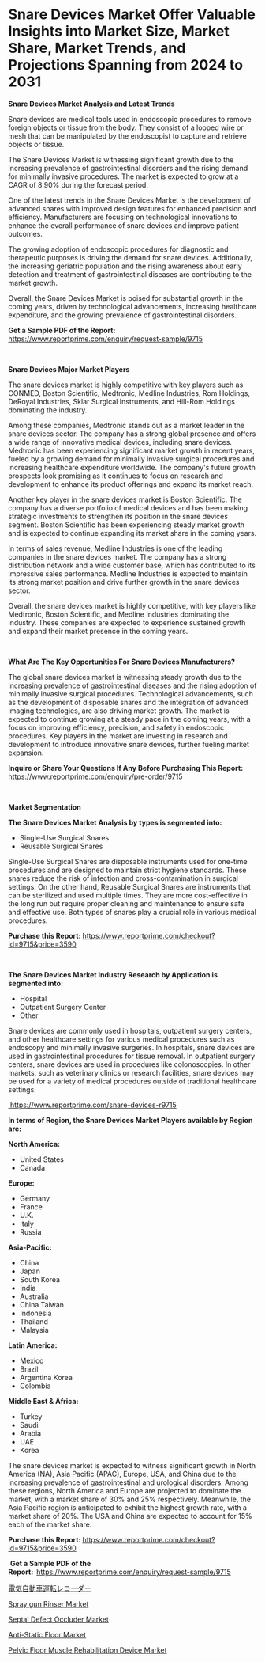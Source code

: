<p><h1>Snare Devices Market Offer Valuable Insights into Market Size, Market Share, Market Trends, and Projections Spanning from 2024 to 2031</h1></p><p><strong>Snare Devices Market Analysis and Latest Trends</strong></p>
<p><p>Snare devices are medical tools used in endoscopic procedures to remove foreign objects or tissue from the body. They consist of a looped wire or mesh that can be manipulated by the endoscopist to capture and retrieve objects or tissue.</p><p>The Snare Devices Market is witnessing significant growth due to the increasing prevalence of gastrointestinal disorders and the rising demand for minimally invasive procedures. The market is expected to grow at a CAGR of 8.90% during the forecast period.</p><p>One of the latest trends in the Snare Devices Market is the development of advanced snares with improved design features for enhanced precision and efficiency. Manufacturers are focusing on technological innovations to enhance the overall performance of snare devices and improve patient outcomes.</p><p>The growing adoption of endoscopic procedures for diagnostic and therapeutic purposes is driving the demand for snare devices. Additionally, the increasing geriatric population and the rising awareness about early detection and treatment of gastrointestinal diseases are contributing to the market growth.</p><p>Overall, the Snare Devices Market is poised for substantial growth in the coming years, driven by technological advancements, increasing healthcare expenditure, and the growing prevalence of gastrointestinal disorders.</p></p>
<p><strong>Get a Sample PDF of the Report:&nbsp;</strong> <a href="https://www.reportprime.com/enquiry/request-sample/9715">https://www.reportprime.com/enquiry/request-sample/9715</a></p>
<p>&nbsp;</p>
<p><strong>Snare Devices Major Market Players</strong></p>
<p><p>The snare devices market is highly competitive with key players such as CONMED, Boston Scientific, Medtronic, Medline Industries, Rom Holdings, DeRoyal Industries, Sklar Surgical Instruments, and Hill-Rom Holdings dominating the industry. </p><p>Among these companies, Medtronic stands out as a market leader in the snare devices sector. The company has a strong global presence and offers a wide range of innovative medical devices, including snare devices. Medtronic has been experiencing significant market growth in recent years, fueled by a growing demand for minimally invasive surgical procedures and increasing healthcare expenditure worldwide. The company's future growth prospects look promising as it continues to focus on research and development to enhance its product offerings and expand its market reach.</p><p>Another key player in the snare devices market is Boston Scientific. The company has a diverse portfolio of medical devices and has been making strategic investments to strengthen its position in the snare devices segment. Boston Scientific has been experiencing steady market growth and is expected to continue expanding its market share in the coming years.</p><p>In terms of sales revenue, Medline Industries is one of the leading companies in the snare devices market. The company has a strong distribution network and a wide customer base, which has contributed to its impressive sales performance. Medline Industries is expected to maintain its strong market position and drive further growth in the snare devices sector.</p><p>Overall, the snare devices market is highly competitive, with key players like Medtronic, Boston Scientific, and Medline Industries dominating the industry. These companies are expected to experience sustained growth and expand their market presence in the coming years.</p></p>
<p>&nbsp;</p>
<p><strong>What Are The Key Opportunities For Snare Devices Manufacturers?</strong></p>
<p><p>The global snare devices market is witnessing steady growth due to the increasing prevalence of gastrointestinal diseases and the rising adoption of minimally invasive surgical procedures. Technological advancements, such as the development of disposable snares and the integration of advanced imaging technologies, are also driving market growth. The market is expected to continue growing at a steady pace in the coming years, with a focus on improving efficiency, precision, and safety in endoscopic procedures. Key players in the market are investing in research and development to introduce innovative snare devices, further fueling market expansion.</p></p>
<p><strong>Inquire or Share Your Questions If Any Before Purchasing This Report:</strong> <a href="https://www.reportprime.com/enquiry/pre-order/9715">https://www.reportprime.com/enquiry/pre-order/9715</a></p>
<p>&nbsp;</p>
<p><strong>Market Segmentation</strong></p>
<p><strong>The Snare Devices Market Analysis by types is segmented into:</strong></p>
<p><ul><li>Single-Use Surgical Snares</li><li>Reusable Surgical Snares</li></ul></p>
<p><p>Single-Use Surgical Snares are disposable instruments used for one-time procedures and are designed to maintain strict hygiene standards. These snares reduce the risk of infection and cross-contamination in surgical settings. On the other hand, Reusable Surgical Snares are instruments that can be sterilized and used multiple times. They are more cost-effective in the long run but require proper cleaning and maintenance to ensure safe and effective use. Both types of snares play a crucial role in various medical procedures.</p></p>
<p><strong>Purchase this Report:&nbsp;</strong><a href="https://www.reportprime.com/checkout?id=9715&price=3590">https://www.reportprime.com/checkout?id=9715&price=3590</a></p>
<p>&nbsp;</p>
<p><strong>The Snare Devices Market Industry Research by Application is segmented into:</strong></p>
<p><ul><li>Hospital</li><li>Outpatient Surgery Center</li><li>Other</li></ul></p>
<p><p>Snare devices are commonly used in hospitals, outpatient surgery centers, and other healthcare settings for various medical procedures such as endoscopy and minimally invasive surgeries. In hospitals, snare devices are used in gastrointestinal procedures for tissue removal. In outpatient surgery centers, snare devices are used in procedures like colonoscopies. In other markets, such as veterinary clinics or research facilities, snare devices may be used for a variety of medical procedures outside of traditional healthcare settings.</p></p>
<p><a href="https://www.reportprime.com/snare-devices-r9715">&nbsp;https://www.reportprime.com/snare-devices-r9715</a></p>
<p><strong>In terms of Region, the Snare Devices Market Players available by Region are:</strong></p>
<p>
    <p> <strong> North America: </strong>
        <ul>
            <li>United States</li>
            <li>Canada</li>
        </ul>
        </p> 
    <p> <strong> Europe: </strong>
        <ul>
            <li>Germany</li>
            <li>France</li>
            <li>U.K.</li>
            <li>Italy</li>
            <li>Russia</li>
        </ul>
        </p> 
    <p> <strong> Asia-Pacific: </strong>
        <ul>
            <li>China</li>
            <li>Japan</li>
            <li>South Korea</li>
            <li>India</li>
            <li>Australia</li>
            <li>China Taiwan</li>
            <li>Indonesia</li>
            <li>Thailand</li>
            <li>Malaysia</li>
        </ul>
        </p> 
    <p> <strong> Latin America: </strong>
        <ul>
            <li>Mexico</li>
            <li>Brazil</li>
            <li>Argentina Korea</li>
            <li>Colombia</li>
        </ul>
        </p> 
    <p> <strong> Middle East & Africa: </strong>
        <ul>
            <li>Turkey</li>
            <li>Saudi</li>
            <li>Arabia</li>
            <li>UAE</li>
            <li>Korea</li>
        </ul>
    </p>
    </p>
<p><p>The snare devices market is expected to witness significant growth in North America (NA), Asia Pacific (APAC), Europe, USA, and China due to the increasing prevalence of gastrointestinal and urological disorders. Among these regions, North America and Europe are projected to dominate the market, with a market share of 30% and 25% respectively. Meanwhile, the Asia Pacific region is anticipated to exhibit the highest growth rate, with a market share of 20%. The USA and China are expected to account for 15% each of the market share.</p></p>
<p><strong>Purchase this Report: </strong><a href="https://www.reportprime.com/checkout?id=9715&price=3590">https://www.reportprime.com/checkout?id=9715&price=3590</a></p>
<p>&nbsp;<strong>Get a Sample PDF of the Report:&nbsp;&nbsp;</strong><a href="https://www.reportprime.com/enquiry/request-sample/9715">https://www.reportprime.com/enquiry/request-sample/9715</a></p>
<p><strong></strong></p>
<p><p><a href="https://github.com/tanyaali3/Market-Research-Report-List-3/blob/main/879028285621.md">電気自動車運転レコーダー</a></p><p><a href="https://github.com/yazulaeha/Market-Research-Report-List-2/blob/main/spray-gun-rinser-market.md">Spray gun Rinser Market</a></p><p><a href="https://github.com/rionkhanvai01/Market-Research-Report-List-2/blob/main/septal-defect-occluder-market.md">Septal Defect Occluder Market</a></p><p><a href="https://issuu.com/reportprime-2/docs/anti-static-floor-market-size-2030._bda1798f1f8a1a">Anti-Static Floor Market</a></p><p><a href="https://medium.com/@chiragreportprime4/global-pelvic-floor-muscle-rehabilitation-device-industry-analysis-share-growth-trends-and-60e528dfb1d4">Pelvic Floor Muscle Rehabilitation Device Market</a></p></p>